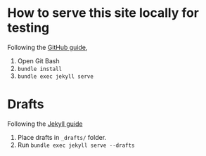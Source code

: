 # How to serve this site locally for testing

Following the [GitHub guide](https://docs.github.com/en/pages/setting-up-a-github-pages-site-with-jekyll/testing-your-github-pages-site-locally-with-jekyll),

1. Open Git Bash
1. `bundle install`
1. `bundle exec jekyll serve`

# Drafts

Following the [Jekyll guide](https://jekyllrb.com/docs/posts/#drafts)

1. Place drafts in `_drafts/` folder.
1. Run `bundle exec jekyll serve --drafts`
